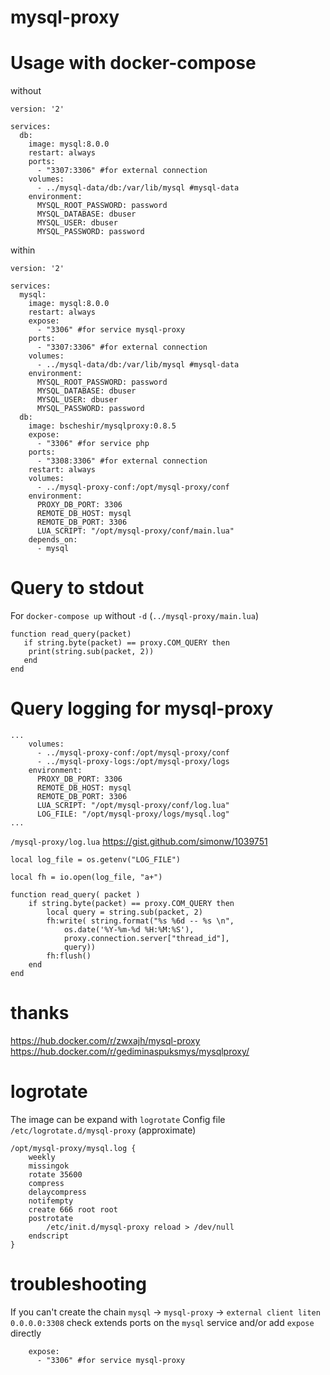 # mysql-proxy

# Usage with docker-compose

without
```
version: '2'

services:
  db:
    image: mysql:8.0.0
    restart: always
    ports:
      - "3307:3306" #for external connection
    volumes:
      - ../mysql-data/db:/var/lib/mysql #mysql-data
    environment:
      MYSQL_ROOT_PASSWORD: password
      MYSQL_DATABASE: dbuser
      MYSQL_USER: dbuser
      MYSQL_PASSWORD: password
```

within
```
version: '2'

services:
  mysql:
    image: mysql:8.0.0
    restart: always
    expose:
      - "3306" #for service mysql-proxy
    ports:
      - "3307:3306" #for external connection
    volumes:
      - ../mysql-data/db:/var/lib/mysql #mysql-data
    environment:
      MYSQL_ROOT_PASSWORD: password
      MYSQL_DATABASE: dbuser
      MYSQL_USER: dbuser
      MYSQL_PASSWORD: password
  db:
    image: bscheshir/mysqlproxy:0.8.5
    expose:
      - "3306" #for service php
    ports:
      - "3308:3306" #for external connection
    restart: always
    volumes: 
      - ../mysql-proxy-conf:/opt/mysql-proxy/conf
    environment:
      PROXY_DB_PORT: 3306
      REMOTE_DB_HOST: mysql
      REMOTE_DB_PORT: 3306
      LUA_SCRIPT: "/opt/mysql-proxy/conf/main.lua"
    depends_on:
      - mysql
```

# Query to stdout
For `docker-compose up` without `-d` (`../mysql-proxy/main.lua`)
```
function read_query(packet)
   if string.byte(packet) == proxy.COM_QUERY then
	print(string.sub(packet, 2))
   end
end
```

# Query logging for mysql-proxy 

```
...
    volumes:
      - ../mysql-proxy-conf:/opt/mysql-proxy/conf
      - ../mysql-proxy-logs:/opt/mysql-proxy/logs
    environment:
      PROXY_DB_PORT: 3306
      REMOTE_DB_HOST: mysql
      REMOTE_DB_PORT: 3306
      LUA_SCRIPT: "/opt/mysql-proxy/conf/log.lua"
      LOG_FILE: "/opt/mysql-proxy/logs/mysql.log"
...
```

`/mysql-proxy/log.lua` https://gist.github.com/simonw/1039751
```
local log_file = os.getenv("LOG_FILE")

local fh = io.open(log_file, "a+")

function read_query( packet )
    if string.byte(packet) == proxy.COM_QUERY then
        local query = string.sub(packet, 2)
        fh:write( string.format("%s %6d -- %s \n", 
            os.date('%Y-%m-%d %H:%M:%S'), 
            proxy.connection.server["thread_id"], 
            query)) 
        fh:flush()
    end
end
```
# thanks

https://hub.docker.com/r/zwxajh/mysql-proxy
https://hub.docker.com/r/gediminaspuksmys/mysqlproxy/

# logrotate
The image can be expand with `logrotate`
Config file `/etc/logrotate.d/mysql-proxy` (approximate)

```
/opt/mysql-proxy/mysql.log {
	weekly
	missingok
	rotate 35600
	compress
	delaycompress
	notifempty
	create 666 root root 
	postrotate
		/etc/init.d/mysql-proxy reload > /dev/null
	endscript
}
```

# troubleshooting
If you can't create the chain `mysql` -> `mysql-proxy` -> `external client liten 0.0.0.0:3308`
check extends ports on the `mysql` service and/or add `expose` directly
```
    expose:
      - "3306" #for service mysql-proxy
```
